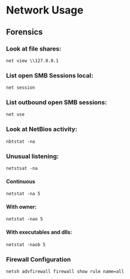 # Network Usage

## Forensics

### Look at file shares:

`net view \\127.0.0.1`

### List open SMB Sessions local:

`net session`

### List outbound open SMB sessions:

`net use`

### Look at NetBios activity:

`nbtstat -na`

### Unusual listening:

`netstsat -na`

#### Continuous

`netstat -na 5`

#### With owner:

`netstat -nao 5`

#### With executables and dlls:

`netstat -naob 5`

### Firewall Configuration

`netsh advfirewall firewall show rule name=all`
